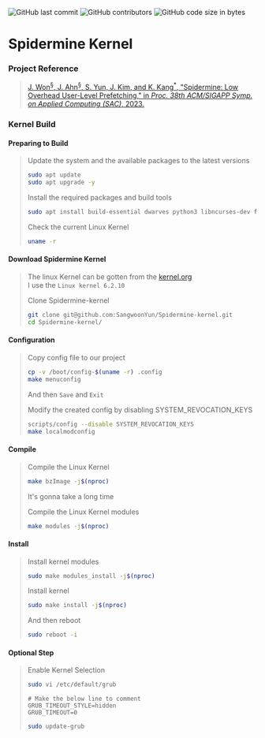 ![GitHub last commit](https://img.shields.io/github/last-commit/SangwoonYun/Spidermine-kernel)
![GitHub contributors](https://img.shields.io/github/contributors/SangwoonYun/Spidermine-kernel)
![GitHub code size in bytes](https://img.shields.io/github/languages/code-size/SangwoonYun/Spidermine-kernel)

# Spidermine Kernel

### Project Reference
> [J. Won<sup>§</sup>, J. Ahn<sup>§</sup>, S. Yun, J. Kim, and K. Kang<sup>*</sup>, "Spidermine: Low Overhead User-Level Prefetching," in *Proc. 38th ACM/SIGAPP Symp. on Applied Computing (SAC)*, 2023.](https://ieeexplore.ieee.org/abstract/document/8123045 "Go IEEExplore")

### Kernel Build

#### Preparing to Build
> Update the system and the available packages to the latest versions
> ```bash
> sudo apt update
> sudo apt upgrade -y
> ```
> 
> Install the required packages and build tools
> ```bash
> sudo apt install build-essential dwarves python3 libncurses-dev flex bison libssl-dev bc libelf-dev zstd gnupg2 wget git -y
> ```
> 
> Check the current Linux Kernel
> ```bash
> uname -r
> ```

#### Download Spidermine Kernel
> The linux Kernel can be gotten from the [kernel.org](https://kernel.org/ "kernel.org")  
> I use the `Linux kernel 6.2.10`
> 
> Clone Spidermine-kernel
> ```bash
> git clone git@github.com:SangwoonYun/Spidermine-kernel.git
> cd Spidermine-kernel/
> ```

#### Configuration
> Copy config file to our project
> ```bash
> cp -v /boot/config-$(uname -r) .config
> make menuconfig
> ```
> And then `Save` and `Exit`
> 
> Modify the created config by disabling SYSTEM_REVOCATION_KEYS
> ```bash
> scripts/config --disable SYSTEM_REVOCATION_KEYS
> make localmodconfig
> ```

#### Compile
> Compile the Linux Kernel
> ```bash
> make bzImage -j$(nproc)
> ```
> It's gonna take a long time
> 
> Compile the Linux Kernel modules
> ```bash
> make modules -j$(nproc)
> ```

#### Install
> Install kernel modules
> ```bash
> sudo make modules_install -j$(nproc)
> ```
> 
> Install kernel
> ```bash
> sudo make install -j$(nproc)
> ```
>
> And then reboot
> ```bash
> sudo reboot -i
> ```

#### Optional Step
> Enable Kernel Selection
> ```bash
> sudo vi /etc/default/grub
> ```
> ```
> # Make the below line to comment
> GRUB_TIMEOUT_STYLE=hidden
> GRUB_TIMEOUT=0
> ```
> ```bash
> sudo update-grub
> ```
